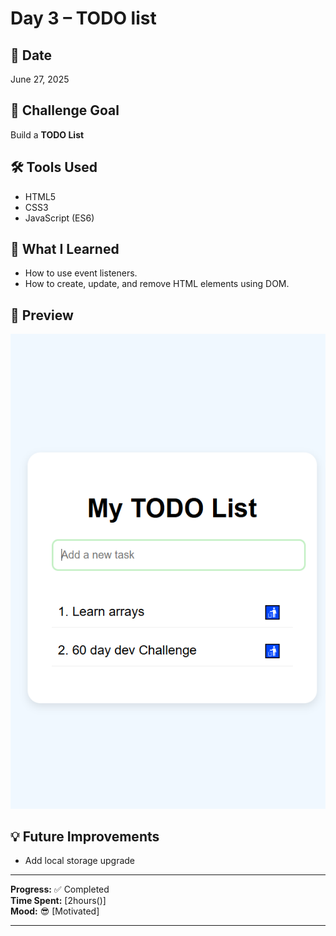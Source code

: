 # Day 3 – TODO list 

## 📅 Date
June 27, 2025

## 📌 Challenge Goal

Build a **TODO List**  

## 🛠️ Tools Used

- HTML5  
- CSS3  
- JavaScript (ES6)

## 🎯 What I Learned

- How to use event listeners.
- How to create, update, and remove HTML elements using DOM.

## 📸 Preview

![ Tip calculator Screenshot](./screenshot.png)  


## 💡 Future Improvements

- Add local storage upgrade

---

**Progress:** ✅ Completed  
**Time Spent:** [2hours()]  
**Mood:** 😎 [Motivated]

---


